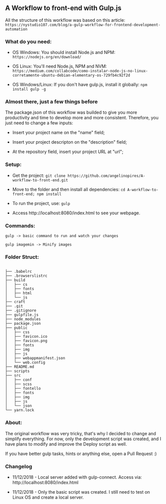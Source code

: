 ## A Workflow to front-end with Gulp.js



All the structure of this workflow was based on this article: ``https://nystudio107.com/blog/a-gulp-workflow-for-frontend-development-automation``



### What do you need:


* OS Windows: You should install Node.js and NPM:
`` https://nodejs.org/en/download/ ``



* OS Linux: You'll need Node.js, NPM and NVM:
``https://medium.com/collabcode/como-instalar-node-js-no-linux-corretamente-ubuntu-debian-elementary-os-729fb4c92f2d``



* OS Windows/Linux: If you don't have gulp.js, install it globally:
``npm install gulp -g``



### Almost there, just a few things before

The package.json of this workflow was builded to give you more productivity and time to develop more and more consistent. Therefore, you just need to change a few inputs:

* Insert your project name on the "name" field;

* Insert your project descripton on the "description" field;

* At the repository field, insert your project URL at "url";


### Setup:

* Get the project:
``git clone https://github.com/angelinopires/A-workflow-to-front-end.git``

* Move to the folder and then install all dependencies:
``cd A-workflow-to-front-end; npm install ``

* To run the project, use:
``gulp``

* Access http://localhost:8080/index.html to see your webpage.



### Commands:

``gulp -> basic command to run and watch your changes``

``gulp imagemin -> Minify images``



### Folder Struct:

```

├── .babelrc
├── .browserslistrc
├── build
│   ├── cs
│   ├── fonts
│   ├── html
│   └── js
├── craft
├── .git
├── .gitignore
├── gulpfile.js
├── node_modules
├── package.json
├── public
│   ├── css
│   ├── favicon.ico
│   ├── favicon.png
│   ├── fonts
│   ├── img
│   ├── js
│   ├── webappmanifest.json
│   └── web.config
├── README.md
├── scripts
├── src
│   ├── conf
│   ├── scss
│   ├── fontello
│   ├── fonts
│   ├── img
│   ├── js
│   └── json
└── yarn.lock
```



### About:

The original workflow was very tricky, that's why I decided to change and simplify everything. For now, only the development script was created, and I have plans to modify and improve the Deploy script as well.

If you have better gulp tasks, hints or anything else, open a Pull Request :)   



### Changelog

* 11/12/2018 - Local server added with gulp-connect. Access via: http://localhost:8080/index.html

* 11/12/2018 - Only the basic script was created. I still need to test on Linux OS and create a local server.